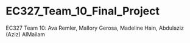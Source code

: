 # EC327_Team_10_Final_Project
EC327 Team 10: Ava Remler, Mallory Gerosa, Madeline Hain, Abdulaziz (Aziz) AlMailam
